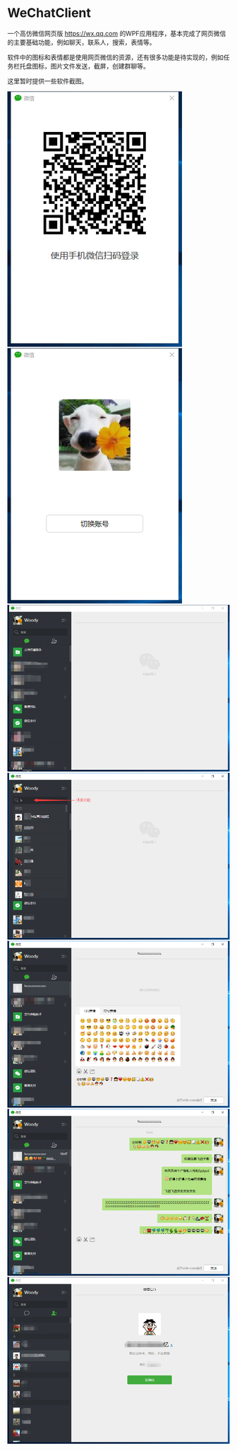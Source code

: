 # WeChatClient
一个高仿微信网页版 https://wx.qq.com 的WPF应用程序，基本完成了网页微信的主要基础功能，例如聊天，联系人，搜索，表情等。

软件中的图标和表情都是使用网页微信的资源，还有很多功能是待实现的，例如任务栏托盘图标，图片文件发送，截屏，创建群聊等。

这里暂时提供一些软件截图。

![Image text](https://github.com/845669495/WeChatClient/blob/master/images/1.png)
![Image text](https://github.com/845669495/WeChatClient/blob/master/images/2.png)
![Image text](https://github.com/845669495/WeChatClient/blob/master/images/3.png)
![Image text](https://github.com/845669495/WeChatClient/blob/master/images/4.png)
![Image text](https://github.com/845669495/WeChatClient/blob/master/images/5.png)
![Image text](https://github.com/845669495/WeChatClient/blob/master/images/6.png)
![Image text](https://github.com/845669495/WeChatClient/blob/master/images/7.png)
